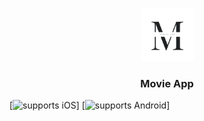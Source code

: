 <p align="center">
  <img alt="Movie App" src="./assets/logo-app.png" height="85" width="85" />
  <h3 align="center">Movie App</h3>
</p>

[![supports iOS](https://img.shields.io/badge/iOS-4630EB.svg?style=flat-square&logo=APPLE&labelColor=999999&logoColor=fff)]
[![supports Android](https://img.shields.io/badge/Android-4630EB.svg?style=flat-square&logo=ANDROID&labelColor=A4C639&logoColor=fff)]

